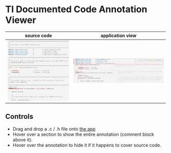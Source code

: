 # TI Documented Code Annotation Viewer

source code                | application view
:-------------------------:|:-------------------------:
![](./example-before.png)  |  ![](./example-after.png)

## Controls
- Drag and drop a .c / .h file onto [the app](https://novasagittarii.github.io/ti-docs-annotation-viewer)
- Hover over a section to show the entire annotation (comment block above it).
- Hover over the annotation to hide it if it happens to cover source code.